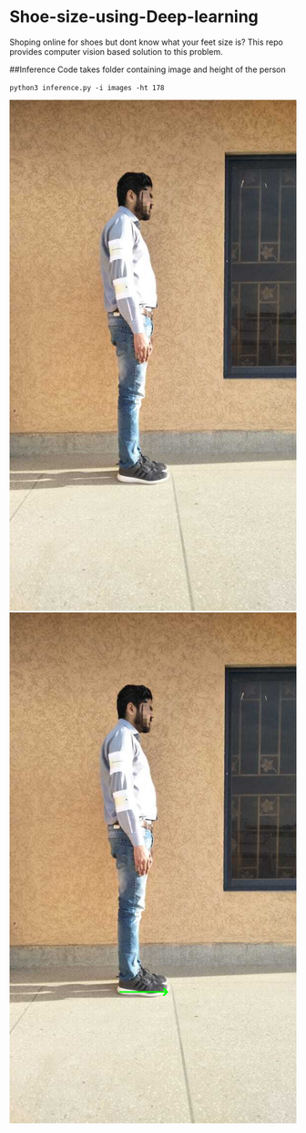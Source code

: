 # Shoe-size-using-Deep-learning

Shoping online for shoes but dont know what your feet size is? This repo provides computer vision based solution to this problem. 


##Inference
Code takes folder containing image and height of the person

`python3 inference.py -i images -ht 178`

![input image](https://github.com/farazBhatti/Shoe-size-using-Deep-learning/blob/master/images/side.png)
![output](https://github.com/farazBhatti/Shoe-size-using-Deep-learning/blob/master/result/result.png)
